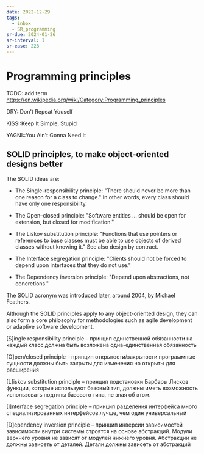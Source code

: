 ```yaml
---
date: 2022-12-29
tags:
  - inbox
  - SR_programming
sr-due: 2024-01-26
sr-interval: 1
sr-ease: 228
---
```


# Programming principles

TODO: add term
https://en.wikipedia.org/wiki/Category:Programming_principles

DRY::Don't Repeat Youself

KISS::Keep It Simple, Stupid

YAGNI::You Ain't Gonna Need It

<!-- NEXT: review this -->

## SOLID principles, to make object-oriented designs better

The SOLID ideas are:

- The Single-responsibility principle: "There should never be more than one
reason for a class to change." In other words, every class should have only
one responsibility.

- The Open–closed principle: "Software entities ... should be open for
extension, but closed for modification."

- The Liskov substitution principle: "Functions that use pointers or references
to base classes must be able to use objects of derived classes without knowing
it." See also design by contract.

- The Interface segregation principle: "Clients should not be forced to depend
upon interfaces that they do not use."

- The Dependency inversion principle: "Depend upon abstractions, not concretions."

The SOLID acronym was introduced later, around 2004, by Michael Feathers.

Although the SOLID principles apply to any object-oriented design, they can also
form a core philosophy for methodologies such as agile development or adaptive
software development.

[S]ingle responsibility principle – принцип единственной обязанности на каждый
класс должна быть возложена одна-единственная обязанность

[O]pen/closed principle – принцип открытости/закрытости программные сущности
должны быть закрыты для изменения но открыты для расширения

[L]iskov substitution principle – принцип подстановки Барбары Лисков функции,
которые используют базовый тип, должны иметь возможность использовать подтипы
базового типа, не зная об этом.

[I]nterface segregation principle – принцип разделения интерфейса много
специализированных интерфейсов лучше, чем один универсальный

[D]ependency inversion principle – принцип инверсии зависимостей зависимости
внутри системы строятся на основе абстракций. Модули верхнего уровня не зависят
от модулей нижнего уровня. Абстракции не должны зависеть от деталей. Детали
должны зависеть от абстракций
